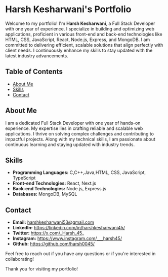 # Harsh Kesharwani's Portfolio

Welcome to my portfolio! I'm **Harsh Kesharwani**, a Full Stack Developer with one year of experience. I specialize in building and optimizing web applications, proficient in various front-end and back-end technologies like HTML, CSS, JavaScript, React, Node.js, Express, and MongoDB. I am committed to delivering efficient, scalable solutions that align perfectly with client needs. I continuously enhance my skills to stay updated with the latest industry advancements.

## Table of Contents
- [About Me](#about-me)
- [Skills](#skills)
- [Contact](#contact)

## About Me
I am a dedicated Full Stack Developer with one year of hands-on experience. My expertise lies in crafting reliable and scalable web applications. I thrive on solving complex challenges and contributing to impactful projects. Along with my technical skills, I am passionate about continuous learning and staying updated with industry trends.

## Skills
- **Programming Languages:** C,C++,Java,HTML, CSS, JavaScript, TypeScript  
- **Front-end Technologies:** React, Next.js  
- **Back-end Technologies:** Node.js, Express.js  
- **Databases:** MongoDB, MySQL  

## Contact
- **Email:** harshkesharwani53@gmail.com  
- **LinkedIn:** https://linkedin.com/in/harshkesharwani45/  
- **Twitter:** https://x.com/_Harsh_45_
- **Instagram:** https://www.instagram.com/___harsh45/
- **Github:** https://github.com/harsh0045/

Feel free to reach out if you have any questions or if you're interested in collaborating!

Thank you for visiting my portfolio!
